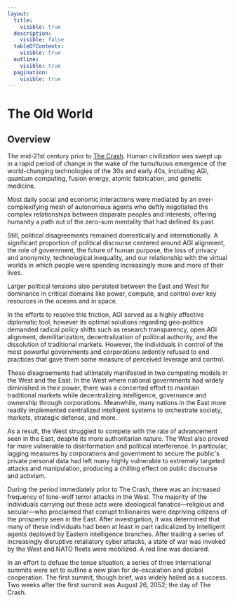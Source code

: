 ```yaml
---
layout:
  title:
    visible: true
  description:
    visible: false
  tableOfContents:
    visible: true
  outline:
    visible: true
  pagination:
    visible: true
---
```


# The Old World

## Overview

The mid-21st century prior to [The Crash](the-crash.md). Human civilization was swept up in a rapid period of change in the wake of the tumultuous emergence of the world-changing technologies of the 30s and early 40s, including AGI, quantum computing, fusion energy, atomic fabrication, and genetic medicine.

Most daily social and economic interactions were mediated by an ever-complexifying mesh of autonomous agents who deftly negotiated the complex relationships between disparate peoples and interests, offering humanity a path out of the zero-sum mentality that had defined its past.

Still, political disagreements remained domestically and internationally. A significant proportion of political discourse centered around AGI alignment, the role of government, the future of human purpose, the loss of privacy and anonymity, technological inequality, and our relationship with the virtual worlds in which people were spending increasingly more and more of their lives.

Larger political tensions also persisted between the East and West for dominance in critical domains like power, compute, and control over key resources in the oceans and in space.

In the efforts to resolve this friction, AGI served as a highly effective diplomatic tool, however its optimal solutions regarding geo-politics demanded radical policy shifts such as research transparency, open AGI alignment, demilitarization, decentralization of political authority, and the dissolution of traditional markets. However, the individuals in control of the most powerful governments and corporations ardently refused to end practices that gave them some measure of perceived leverage and control.

These disagreements had ultimately manifested in two competing models in the West and the East. In the West where national governments had widely diminished in their power, there was a concerted effort to maintain traditional markets while decentralizing intelligence, governance and ownership through corporations. Meanwhile, many nations in the East more readily implemented centralized intelligent systems to orchestrate society, markets, strategic defense, and more.

As a result, the West struggled to compete with the rate of advancement seen in the East, despite its more authoritarian nature. The West also proved far more vulnerable to disinformation and political interference. In particular, lagging measures by corporations and government to secure the public's private personal data had left many highly vulnerable to extremely targeted attacks and manipulation, producing a chilling effect on public discourse and activism.

During the period immediately prior to The Crash, there was an increased frequency of lone-wolf terror attacks in the West. The majority of the individuals carrying out these acts were ideological fanatics—religious and secular—who proclaimed that corrupt trillionaires were depriving citizens of the prosperity seen in the East. After investigation, it was determined that many of these individuals had been at least in part radicalized by intelligent agents deployed by Eastern intelligence branches. After trading a series of increasingly disruptive retaliatory cyber attacks, a state of war was invoked by the West and NATO fleets were mobilized. A red line was declared.

In an effort to defuse the tense situation, a series of three international summits were set to outline a new plan for de-escalation and global cooperation. The first summit, though brief, was widely hailed as a success. Two weeks after the first summit was August 26, 2052; the day of The Crash.
